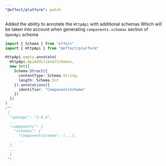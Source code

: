```yaml
---
"@effect/platform": patch
---
```


Added the ability to annotate the `HttpApi` with additional schemas
Which will be taken into account when generating `components.schemas` section of `OpenApi` schema

```ts
import { Schema } from "effect"
import { HttpApi } from "@effect/platform"

HttpApi.empty.annotate(
  HttpApi.ApiAdditionalSchemas,
  new Set([
    Schema.Struct({
      contentType: Schema.String,
      length: Schema.Int
    }).annotations({
      identifier: "ComponentsSchema"
    })
  ])
)
/**
 {
  "openapi": "3.0.3",
  ...
  "components": {
    "schemas": {
      "ComponentsSchema": {...},
      ...
  },
  ...
  }
 */
```

